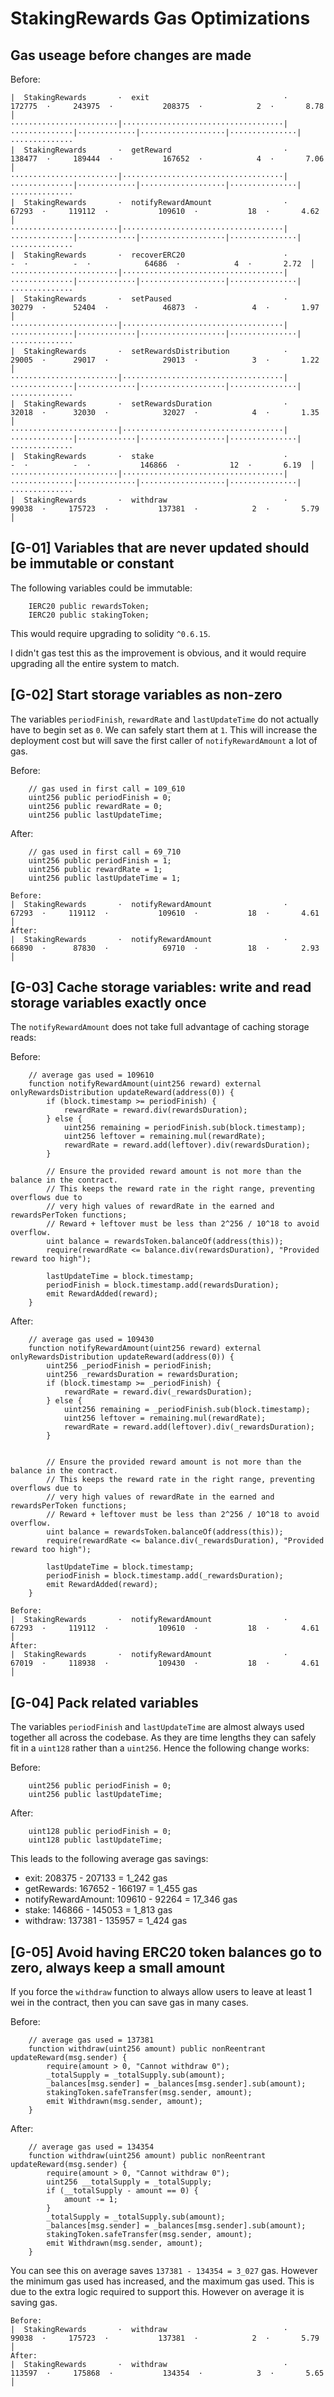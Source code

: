 # StakingRewards Gas Optimizations

## Gas useage before changes are made


Before:
```
|  StakingRewards       ·  exit                              ·      172775  ·     243975  ·           208375  ·            2  ·       8.78  │
························|····································|··············|·············|···················|···············|··············
|  StakingRewards       ·  getReward                         ·      138477  ·     189444  ·           167652  ·            4  ·       7.06  │
························|····································|··············|·············|···················|···············|··············
|  StakingRewards       ·  notifyRewardAmount                ·       67293  ·     119112  ·           109610  ·           18  ·       4.62  │
························|····································|··············|·············|···················|···············|··············
|  StakingRewards       ·  recoverERC20                      ·           -  ·          -  ·            64686  ·            4  ·       2.72  │
························|····································|··············|·············|···················|···············|··············
|  StakingRewards       ·  setPaused                         ·       30279  ·      52404  ·            46873  ·            4  ·       1.97  │
························|····································|··············|·············|···················|···············|··············
|  StakingRewards       ·  setRewardsDistribution            ·       29005  ·      29017  ·            29013  ·            3  ·       1.22  │
························|····································|··············|·············|···················|···············|··············
|  StakingRewards       ·  setRewardsDuration                ·       32018  ·      32030  ·            32027  ·            4  ·       1.35  │
························|····································|··············|·············|···················|···············|··············
|  StakingRewards       ·  stake                             ·           -  ·          -  ·           146866  ·           12  ·       6.19  │
························|····································|··············|·············|···················|···············|··············
|  StakingRewards       ·  withdraw                          ·       99038  ·     175723  ·           137381  ·            2  ·       5.79  │
```

## [G-01] Variables that are never updated should be immutable or constant

The following variables could be immutable:
```solidity
    IERC20 public rewardsToken;
    IERC20 public stakingToken;
```

This would require upgrading to solidity `^0.6.15`.

I didn't gas test this as the improvement is obvious, and it would require upgrading all the entire system to match.

## [G-02] Start storage variables as non-zero

The variables `periodFinish`, `rewardRate` and `lastUpdateTime` do not actually have to begin set as `0`. We can safely start them at `1`. This will increase the deployment cost but will save the first caller of `notifyRewardAmount` a lot of gas.

Before:
```solidity
    // gas used in first call = 109_610
    uint256 public periodFinish = 0;
    uint256 public rewardRate = 0;
    uint256 public lastUpdateTime;
```

After:
```solidity
    // gas used in first call = 69_710
    uint256 public periodFinish = 1;
    uint256 public rewardRate = 1;
    uint256 public lastUpdateTime = 1;
```

```
Before:
|  StakingRewards       ·  notifyRewardAmount                ·       67293  ·     119112  ·           109610  ·           18  ·       4.61  │
After:
|  StakingRewards       ·  notifyRewardAmount                ·       66890  ·      87830  ·            69710  ·           18  ·       2.93  │
```

## [G-03] Cache storage variables: write and read storage variables exactly once

The `notifyRewardAmount` does not take full advantage of caching storage reads:

Before:
```solidity
    // average gas used = 109610
    function notifyRewardAmount(uint256 reward) external onlyRewardsDistribution updateReward(address(0)) {
        if (block.timestamp >= periodFinish) {
            rewardRate = reward.div(rewardsDuration);
        } else {
            uint256 remaining = periodFinish.sub(block.timestamp);
            uint256 leftover = remaining.mul(rewardRate);
            rewardRate = reward.add(leftover).div(rewardsDuration);
        }

        // Ensure the provided reward amount is not more than the balance in the contract.
        // This keeps the reward rate in the right range, preventing overflows due to
        // very high values of rewardRate in the earned and rewardsPerToken functions;
        // Reward + leftover must be less than 2^256 / 10^18 to avoid overflow.
        uint balance = rewardsToken.balanceOf(address(this));
        require(rewardRate <= balance.div(rewardsDuration), "Provided reward too high");

        lastUpdateTime = block.timestamp;
        periodFinish = block.timestamp.add(rewardsDuration);
        emit RewardAdded(reward);
    }
```

After:
```solidity
    // average gas used = 109430
    function notifyRewardAmount(uint256 reward) external onlyRewardsDistribution updateReward(address(0)) {
        uint256 _periodFinish = periodFinish;
        uint256 _rewardsDuration = rewardsDuration;
        if (block.timestamp >= _periodFinish) {
            rewardRate = reward.div(_rewardsDuration);
        } else {
            uint256 remaining = _periodFinish.sub(block.timestamp);
            uint256 leftover = remaining.mul(rewardRate);
            rewardRate = reward.add(leftover).div(_rewardsDuration);
        }


        // Ensure the provided reward amount is not more than the balance in the contract.
        // This keeps the reward rate in the right range, preventing overflows due to
        // very high values of rewardRate in the earned and rewardsPerToken functions;
        // Reward + leftover must be less than 2^256 / 10^18 to avoid overflow.
        uint balance = rewardsToken.balanceOf(address(this));
        require(rewardRate <= balance.div(_rewardsDuration), "Provided reward too high");

        lastUpdateTime = block.timestamp;
        periodFinish = block.timestamp.add(_rewardsDuration);
        emit RewardAdded(reward);
    }
```

```
Before:
|  StakingRewards       ·  notifyRewardAmount                ·       67293  ·     119112  ·           109610  ·           18  ·       4.61  │
After:
|  StakingRewards       ·  notifyRewardAmount                ·       67019  ·     118938  ·           109430  ·           18  ·       4.61  │
```

## [G-04] Pack related variables

The variables `periodFinish` and `lastUpdateTime` are almost always used together all across the codebase. As they are time lengths they can safely fit in a `uint128` rather than a `uint256`. Hence the following change works:


Before:
```solidity
    uint256 public periodFinish = 0;
    uint256 public lastUpdateTime;
```

After:
```solidity
    uint128 public periodFinish = 0;
    uint128 public lastUpdateTime;
```

This leads to the following average gas savings:
- exit: 208375 - 207133 = 1_242 gas
- getRewards: 167652 - 166197 = 1_455 gas
- notifyRewardAmount: 109610 - 92264 = 17_346 gas
- stake: 146866 - 145053 = 1_813 gas
- withdraw: 137381 - 135957 = 1_424 gas


## [G-05] Avoid having ERC20 token balances go to zero, always keep a small amount

If you force the `withdraw` function to always allow users to leave at least 1 wei in the contract, then you can save gas in many cases.

Before:
```solidity
    // average gas used = 137381
    function withdraw(uint256 amount) public nonReentrant updateReward(msg.sender) {
        require(amount > 0, "Cannot withdraw 0");
        _totalSupply = _totalSupply.sub(amount);
        _balances[msg.sender] = _balances[msg.sender].sub(amount);
        stakingToken.safeTransfer(msg.sender, amount);
        emit Withdrawn(msg.sender, amount);
    }
```

After:
```solidity
    // average gas used = 134354
    function withdraw(uint256 amount) public nonReentrant updateReward(msg.sender) {
        require(amount > 0, "Cannot withdraw 0");
        uint256 __totalSupply = _totalSupply;
        if (__totalSupply - amount == 0) {
            amount -= 1;
        }
        _totalSupply = _totalSupply.sub(amount);
        _balances[msg.sender] = _balances[msg.sender].sub(amount);
        stakingToken.safeTransfer(msg.sender, amount);
        emit Withdrawn(msg.sender, amount);
    }
```

You can see this on average saves `137381 - 134354 = 3_027` gas. However the minimum gas used has increased, and the maximum gas used. This is due to the extra logic required to support this. However on average it is saving gas.

```
Before:
|  StakingRewards       ·  withdraw                          ·       99038  ·     175723  ·           137381  ·            2  ·       5.79  │
After:
|  StakingRewards       ·  withdraw                          ·      113597  ·     175868  ·           134354  ·            3  ·       5.65  │
```
